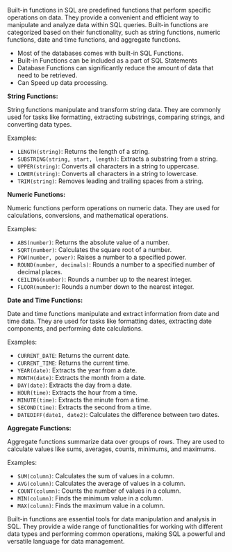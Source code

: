 

Built-in functions in SQL are predefined functions that perform specific operations on data. They provide a convenient and efficient way to manipulate and analyze data within SQL queries. Built-in functions are categorized based on their functionality, such as string functions, numeric functions, date and time functions, and aggregate functions.

- Most of the databases comes with built-in SQL Functions.
- Built-in Functions can be included as a part of SQL Statements
- Database Functions can significantly reduce the amount of data that need to be retrieved.
- Can Speed up data processing.

**String Functions:**

String functions manipulate and transform string data. They are commonly used for tasks like formatting, extracting substrings, comparing strings, and converting data types.

Examples:

- `LENGTH(string)`: Returns the length of a string.
- `SUBSTRING(string, start, length)`: Extracts a substring from a string.
- `UPPER(string)`: Converts all characters in a string to uppercase.
- `LOWER(string)`: Converts all characters in a string to lowercase.
- `TRIM(string)`: Removes leading and trailing spaces from a string.

**Numeric Functions:**

Numeric functions perform operations on numeric data. They are used for calculations, conversions, and mathematical operations.

Examples:

- `ABS(number)`: Returns the absolute value of a number.
- `SQRT(number)`: Calculates the square root of a number.
- `POW(number, power)`: Raises a number to a specified power.
- `ROUND(number, decimals)`: Rounds a number to a specified number of decimal places.
- `CEILING(number)`: Rounds a number up to the nearest integer.
- `FLOOR(number)`: Rounds a number down to the nearest integer.

**Date and Time Functions:**

Date and time functions manipulate and extract information from date and time data. They are used for tasks like formatting dates, extracting date components, and performing date calculations.

Examples:

- `CURRENT_DATE`: Returns the current date.
- `CURRENT_TIME`: Returns the current time.
- `YEAR(date)`: Extracts the year from a date.
- `MONTH(date)`: Extracts the month from a date.
- `DAY(date)`: Extracts the day from a date.
- `HOUR(time)`: Extracts the hour from a time.
- `MINUTE(time)`: Extracts the minute from a time.
- `SECOND(time)`: Extracts the second from a time.
- `DATEDIFF(date1, date2)`: Calculates the difference between two dates.

**Aggregate Functions:**

Aggregate functions summarize data over groups of rows. They are used to calculate values like sums, averages, counts, minimums, and maximums.

Examples:

- `SUM(column)`: Calculates the sum of values in a column.
- `AVG(column)`: Calculates the average of values in a column.
- `COUNT(column)`: Counts the number of values in a column.
- `MIN(column)`: Finds the minimum value in a column.
- `MAX(column)`: Finds the maximum value in a column.

Built-in functions are essential tools for data manipulation and analysis in SQL. They provide a wide range of functionalities for working with different data types and performing common operations, making SQL a powerful and versatile language for data management.